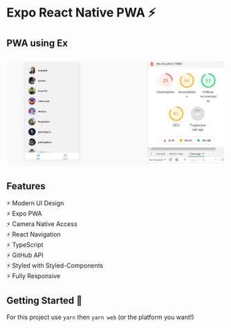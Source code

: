 # Expo React Native PWA ⚡️ 

## PWA using Ex

<h2 align="center">
  <img src="https://github.com/aton-py/expo-native-camera-api-request/blob/main/snapshot.png" alt="Expo" width="600px" />
  <br>
</h2>

## Features

⚡️ Modern UI Design\
⚡️ Expo PWA\
⚡️ Camera Native Access\
⚡️ React Navigation\
⚡️ TypeScript\
⚡️ GitHub API\
⚡️ Styled with Styled-Components\
⚡️ Fully Responsive

## Getting Started 🚀

For this project use `yarn` then `yarn web` (or the platform you want!)
